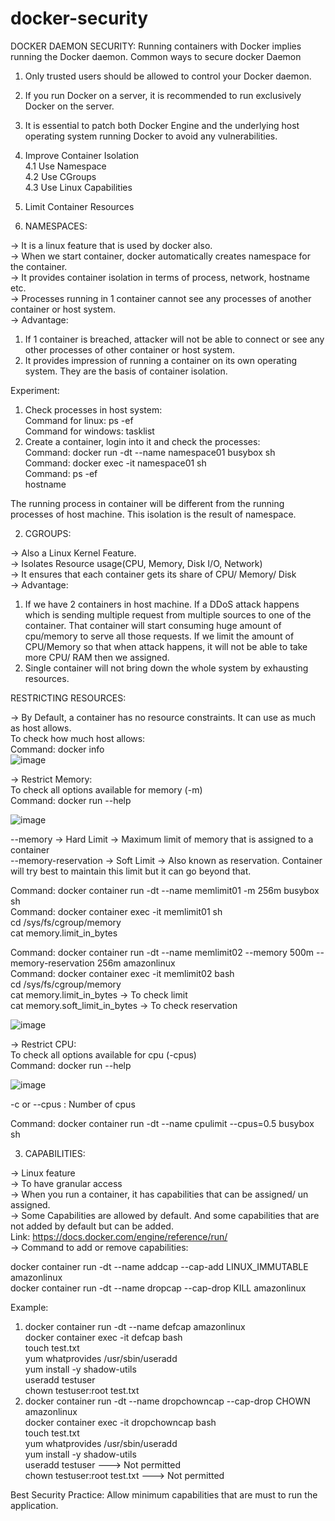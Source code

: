 # docker-security

DOCKER DAEMON SECURITY: 
Running containers with Docker implies running the Docker daemon. Common ways to secure docker Daemon  

1. Only trusted users should be allowed to control your Docker daemon.  
2. If you run Docker on a server, it is recommended to run exclusively Docker on the server.  
3. It is essential to patch both Docker Engine and the underlying host operating system running Docker to avoid any vulnerabilities.   
4. Improve Container Isolation  
  4.1 Use Namespace  
  4.2 Use CGroups  
  4.3 Use Linux Capabilities  
5. Limit Container Resources   


1. NAMESPACES:  
  
-> It is a linux feature that is used by docker also.  
-> When we start container, docker automatically creates namespace for the container.  
-> It provides container isolation in terms of process, network, hostname etc.  
-> Processes running in 1 container cannot see any processes of another container or host system.   
-> Advantage:   
  1. If 1 container is breached, attacker will not be able to connect or see any other processes of other container or host system.   
  2. It provides impression of running a container on its own operating system. They are the basis of container isolation.  

Experiment:   
1. Check processes in host system:   
Command for linux: ps -ef  
Command for windows: tasklist  
2. Create a container, login into it and check the processes:   
Command: docker run -dt --name namespace01 busybox sh  
Command: docker exec -it namespace01 sh  
Command: ps -ef  
hostname  

The running process in container will be different from the running processes of host machine. This isolation is the result of namespace.  

2. CGROUPS:   

-> Also a Linux Kernel Feature.  
-> Isolates Resource usage(CPU, Memory, Disk I/O, Network)   
-> It ensures that each container gets its share of CPU/ Memory/ Disk  
-> Advantage:  
  1. If we have 2 containers in host machine. If a DDoS attack happens which is sending multiple request from multiple sources to one of the container. That container will start consuming huge amount of cpu/memory to serve all those requests. If we limit the amount of CPU/Memory so that when attack happens, it will not be able to take more CPU/ RAM then we assigned.   
  2. Single container will not bring down the whole system by exhausting resources.  

RESTRICTING RESOURCES:  

-> By Default, a container has no resource constraints. It can use as much as host allows.  
To check how much host allows:  
Command: docker info  
![image](https://user-images.githubusercontent.com/59343209/160227798-b92761fe-0e4d-40b5-bb85-baea245c79c1.png)  

-> Restrict Memory:  
To check all options available for memory (-m)  
Command: docker run --help  

![image](https://user-images.githubusercontent.com/59343209/160227830-0147bc56-24f0-4a6c-8bdb-19aaf0f23e14.png)  

--memory -> Hard Limit -> Maximum limit of memory that is assigned to a container   
--memory-reservation -> Soft Limit -> Also known as reservation. Container will try best to maintain this limit but it can go beyond that.   

Command: docker container run -dt --name memlimit01 -m 256m busybox sh  
Command: docker container exec -it memlimit01 sh  
  cd /sys/fs/cgroup/memory  
  cat memory.limit_in_bytes  
  
Command: docker container run -dt --name memlimit02 --memory 500m --memory-reservation 256m amazonlinux  
Command: docker container exec -it memlimit02 bash  
  cd /sys/fs/cgroup/memory  
  cat memory.limit_in_bytes -> To check limit   
  cat memory.soft_limit_in_bytes -> To check reservation  
  
  ![image](https://user-images.githubusercontent.com/59343209/160228623-294f933b-9816-4022-84ac-9d259d92f21d.png)  

  
-> Restrict CPU:   
To check all options available for cpu (-cpus)  
Command: docker run --help  

![image](https://user-images.githubusercontent.com/59343209/160228643-82b88deb-c2f3-4b13-8fd9-05c311e38b81.png)  

-c or --cpus : Number of cpus  

Command: docker container run -dt --name cpulimit --cpus=0.5 busybox sh  

3. CAPABILITIES:  

-> Linux feature  
-> To have granular access   
-> When you run a container, it has capabilities that can be assigned/ un assigned.   
-> Some Capabilities are allowed by default. And some capabilities that are not added by default but can be added.   
Link: https://docs.docker.com/engine/reference/run/  
-> Command to add or remove capabilities:  

docker container run -dt --name addcap --cap-add LINUX_IMMUTABLE amazonlinux  
docker container run -dt --name dropcap --cap-drop KILL amazonlinux  

Example:   

1. docker container run -dt --name defcap amazonlinux  
   docker container exec -it defcap bash  
   touch test.txt  
   yum whatprovides /usr/sbin/useradd  
   yum install -y shadow-utils  
   useradd testuser  
   chown testuser:root test.txt  
3. docker container run -dt --name dropchowncap --cap-drop CHOWN amazonlinux  
    docker container exec -it dropchowncap bash  
    touch test.txt  
    yum whatprovides /usr/sbin/useradd  
    yum install -y shadow-utils  
    useradd testuser   ---> Not permitted  
    chown testuser:root test.txt    ---> Not permitted  
    
Best Security Practice: Allow minimum capabilities that are must to run the application.   

